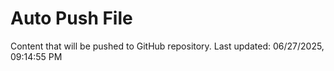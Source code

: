 # Auto Push File

Content that will be pushed to GitHub repository.
Last updated: 06/27/2025, 09:14:55 PM